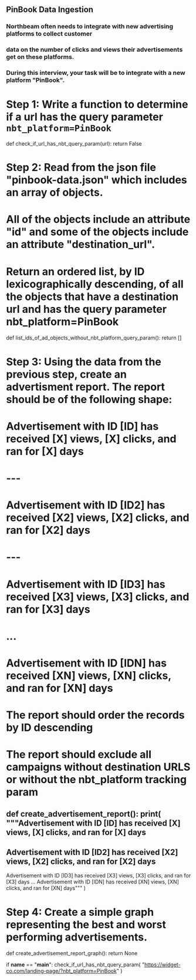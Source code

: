 ## PinBook Data Ingestion
### Northbeam often needs to integrate with new advertising platforms to collect customer 
### data on the number of clicks and views their advertisements get on these platforms. 
### During this interview, your task will be to integrate with a new platform "PinBook".


# Step 1: Write a function to determine if a url has the query parameter `nbt_platform=PinBook`
def check_if_url_has_nbt_query_param(url):
    return False


# Step 2: Read from the json file "pinbook-data.json" which includes an array of objects.
# All of the objects include an attribute "id" and some of the objects include an attribute "destination_url".
# Return an ordered list, by ID lexicographically descending, of all the objects that have a destination url and has the query parameter nbt_platform=PinBook
def list_ids_of_ad_objects_without_nbt_platform_query_param():
    return []


# Step 3: Using the data from the previous step, create an advertisment report. The report should be of the following shape:

# Advertisement with ID [ID] has received [X] views, [X] clicks, and ran for [X] days
# ---
# Advertisement with ID [ID2] has received [X2] views, [X2] clicks, and ran for [X2] days
# ---
# Advertisement with ID [ID3] has received [X3] views, [X3] clicks, and ran for [X3] days
# ...
# Advertisement with ID [IDN] has received [XN] views, [XN] clicks, and ran for [XN] days

# The report should order the records by ID descending
# The report should exclude all campaigns without destination URLS or without the nbt_platform tracking param
def create_advertisement_report():
    print(
        """Advertisement with ID [ID] has received [X] views, [X] clicks, and ran for [X] days
---
Advertisement with ID [ID2] has received [X2] views, [X2] clicks, and ran for [X2] days
---
Advertisement with ID [ID3] has received [X3] views, [X3] clicks, and ran for [X3] days
...
Advertisement with ID [IDN] has received [XN] views, [XN] clicks, and ran for [XN] days"""
    )


# Step 4: Create a simple graph representing the best and worst performing advertisements.
def create_advertisement_report_graph():
    return None


if __name__ == "__main__":
    check_if_url_has_nbt_query_param(
        "https://widget-co.com/landing-page/?nbt_platform=PinBook"
    )
